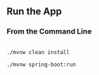 ## Run the App

### From the Command Line

```shell

./mvnw clean install

./mvnw spring-boot:run
```
